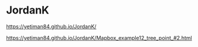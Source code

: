 # JordanK
https://yetiman84.github.io/JordanK/



https://yetiman84.github.io/JordanK/Mapbox_example12_tree_point_#2.html
